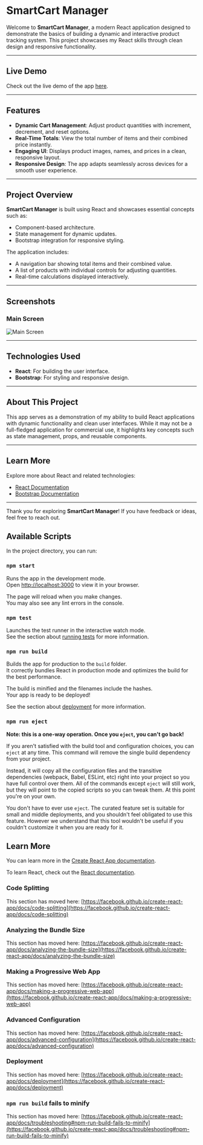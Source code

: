 # SmartCart Manager

Welcome to **SmartCart Manager**, a modern React application designed to demonstrate the basics of building a dynamic and interactive product tracking system. This project showcases my React skills through clean design and responsive functionality.

---

## Live Demo

Check out the live demo of the app [here](https://nima-nourinejad.github.io/Counter-App/).

---

## Features

- **Dynamic Cart Management**: Adjust product quantities with increment, decrement, and reset options.
- **Real-Time Totals**: View the total number of items and their combined price instantly.
- **Engaging UI**: Displays product images, names, and prices in a clean, responsive layout.
- **Responsive Design**: The app adapts seamlessly across devices for a smooth user experience.

---

## Project Overview

**SmartCart Manager** is built using React and showcases essential concepts such as:

- Component-based architecture.
- State management for dynamic updates.
- Bootstrap integration for responsive styling.

The application includes:

- A navigation bar showing total items and their combined value.
- A list of products with individual controls for adjusting quantities.
- Real-time calculations displayed interactively.

---

## Screenshots

### Main Screen  
![Main Screen](https://via.placeholder.com/800x400.png?text=SmartCart+Manager+Main+Interface)

---

## Technologies Used

- **React**: For building the user interface.
- **Bootstrap**: For styling and responsive design.

---

## About This Project

This app serves as a demonstration of my ability to build React applications with dynamic functionality and clean user interfaces. While it may not be a full-fledged application for commercial use, it highlights key concepts such as state management, props, and reusable components.

---

## Learn More

Explore more about React and related technologies:

- [React Documentation](https://reactjs.org/)
- [Bootstrap Documentation](https://getbootstrap.com/)

---

Thank you for exploring **SmartCart Manager**! If you have feedback or ideas, feel free to reach out.


## Available Scripts

In the project directory, you can run:

### `npm start`

Runs the app in the development mode.\
Open [http://localhost:3000](http://localhost:3000) to view it in your browser.

The page will reload when you make changes.\
You may also see any lint errors in the console.

### `npm test`

Launches the test runner in the interactive watch mode.\
See the section about [running tests](https://facebook.github.io/create-react-app/docs/running-tests) for more information.

### `npm run build`

Builds the app for production to the `build` folder.\
It correctly bundles React in production mode and optimizes the build for the best performance.

The build is minified and the filenames include the hashes.\
Your app is ready to be deployed!

See the section about [deployment](https://facebook.github.io/create-react-app/docs/deployment) for more information.

### `npm run eject`

**Note: this is a one-way operation. Once you `eject`, you can't go back!**

If you aren't satisfied with the build tool and configuration choices, you can `eject` at any time. This command will remove the single build dependency from your project.

Instead, it will copy all the configuration files and the transitive dependencies (webpack, Babel, ESLint, etc) right into your project so you have full control over them. All of the commands except `eject` will still work, but they will point to the copied scripts so you can tweak them. At this point you're on your own.

You don't have to ever use `eject`. The curated feature set is suitable for small and middle deployments, and you shouldn't feel obligated to use this feature. However we understand that this tool wouldn't be useful if you couldn't customize it when you are ready for it.

## Learn More

You can learn more in the [Create React App documentation](https://facebook.github.io/create-react-app/docs/getting-started).

To learn React, check out the [React documentation](https://reactjs.org/).

### Code Splitting

This section has moved here: [https://facebook.github.io/create-react-app/docs/code-splitting](https://facebook.github.io/create-react-app/docs/code-splitting)

### Analyzing the Bundle Size

This section has moved here: [https://facebook.github.io/create-react-app/docs/analyzing-the-bundle-size](https://facebook.github.io/create-react-app/docs/analyzing-the-bundle-size)

### Making a Progressive Web App

This section has moved here: [https://facebook.github.io/create-react-app/docs/making-a-progressive-web-app](https://facebook.github.io/create-react-app/docs/making-a-progressive-web-app)

### Advanced Configuration

This section has moved here: [https://facebook.github.io/create-react-app/docs/advanced-configuration](https://facebook.github.io/create-react-app/docs/advanced-configuration)

### Deployment

This section has moved here: [https://facebook.github.io/create-react-app/docs/deployment](https://facebook.github.io/create-react-app/docs/deployment)

### `npm run build` fails to minify

This section has moved here: [https://facebook.github.io/create-react-app/docs/troubleshooting#npm-run-build-fails-to-minify](https://facebook.github.io/create-react-app/docs/troubleshooting#npm-run-build-fails-to-minify)
